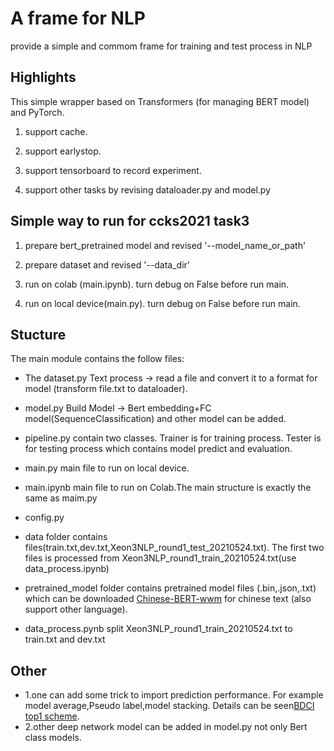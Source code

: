# A frame for NLP

provide a simple and commom frame for training and test process in NLP 

## Highlights
This simple wrapper based on Transformers (for managing BERT model) and PyTorch. 
1. support cache.

2. support earlystop. 

3. support tensorboard to record experiment.

4. support other tasks by revising dataloader.py and model.py


## Simple way to run for ccks2021 task3

1. prepare bert_pretrained model and revised  '--model_name_or_path'

2. prepare dataset and revised  '--data_dir'

3. run on colab (main.ipynb). turn debug on False before run main.

4. run on local device(main.py). turn debug on False before run main.

## Stucture
The main module contains the follow files:

- The dataset.py
Text process -> read a file and convert it to a format for model (transform file.txt to dataloader).

- model.py
Build Model  ->  Bert embedding+FC model(SequenceClassification) and other model can be added. 

- pipeline.py contain two classes.  Trainer is for training process. Tester is for testing process which contains model predict and evaluation.

- main.py
main file to run on local device.

- main.ipynb
main file to run on Colab.The main structure is exactly the same as maim.py

- config.py 

- data folder contains files(train.txt,dev.txt,Xeon3NLP_round1_test_20210524.txt). The first two files is processed from Xeon3NLP_round1_train_20210524.txt(use data_process.ipynb) 

- pretrained_model folder contains pretrained model files (.bin,.json,.txt) which can be downloaded [Chinese-BERT-wwm](https://github.com/ymcui/Chinese-BERT-wwm) for chinese text (also support other language).

- data_process.pynb
split Xeon3NLP_round1_train_20210524.txt to train.txt and dev.txt


## Other 
- 1.one can add some trick to import prediction performance. For example model average,Pseudo label,model stacking. Details can be seen[BDCI top1 scheme](https://github.com/cxy229/BDCI2019-SENTIMENT-CLASSIFICATION).
- 2.other deep network model can be added in model.py not only Bert class models.
